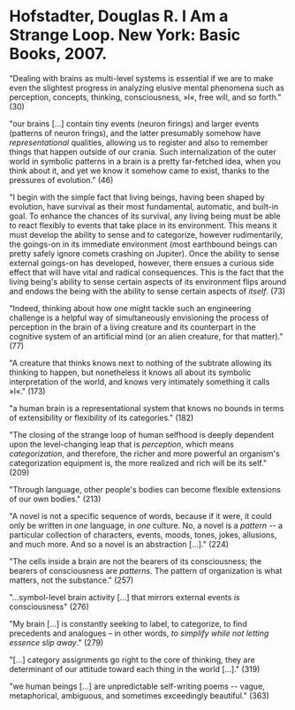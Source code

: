 # Hofstadter, Douglas R. I Am a Strange Loop. New York: Basic Books, 2007.

"Dealing with brains as multi-level systems is essential if we are to make even the slightest progress in analyzing elusive mental phenomena such as perception, concepts, thinking, consciousness, »I«, free will, and so forth." (30)

"our brains [...] contain tiny events (neuron firings) and larger events (patterns of neuron frings), and the latter presumably somehow have <i>representational</i> qualities, allowing us to register and also to remember things that happen outside of our crania. Such internalization of the outer world in symbolic patterns in a brain is a pretty far-fetched idea, when you think about it, and yet we know it somehow came to exist, thanks to the pressures of evolution." (46)

"I begin with the simple fact that living beings, having been shaped by evolution, have survival as their most fundamental, automatic, and built-in goal. To enhance the chances of its survival, any living being must be able to react flexibly to events that take place in its environment. This means it must develop the ability to sense and to categorize, however rudimentarily, the goings-on in its immediate environment (most earthbound beings can pretty safely ignore comets crashing on Jupiter). Once the ability to sense external goings-on has developed, however, there ensues a curious side effect that will have vital and radical consequences. This is the fact that the living being's ability to sense certain aspects of its environment flips around and endows the being with the ability to sense certain aspects of <i>itself</i>. (73)

"Indeed, thinking about how one might tackle such an engineering challenge is a helpful way of simultaneously envisioning the process of perception in the brain of a living creature and its counterpart in the cognitive system of an artificial mind (or an alien creature, for that matter)." (77)

"A creature that thinks knows next to nothing of the subtrate allowing its thinking to happen, but nonetheless it knows all about its symbolic interpretation of the world, and knows very intimately something it calls »I«." (173)

"a human brain is a representational system that knows no bounds in terms of extensibility or flexibility of its categories." (182)

"The closing of the strange loop of human selfhood is deeply dependent upon the level-changing leap that is <i>perception</i>, which means <i>categorization</i>, and therefore, the richer and more powerful an organism's categorization equipment is, the more realized and rich will be its self." (209)

"Through language, other people's bodies can become flexible extensions of our own bodies." (213)

"A novel is not a specific sequence of words, because if it were, it could only be written in <i>one</i> language, in <i>one</i> culture. No, a novel is a <i>pattern</i> -- a particular collection of characters, events, moods, tones, jokes, allusions, and much more. And so a novel is an abstraction [...]." (224)

"The cells inside a brain are not the bearers of its consciousness; the bearers of consciousness are <i>patterns</i>. The pattern of organization is what matters, not the substance." (257)

"...symbol-level brain activity [...] that mirrors external events <i>is</i> consciousness" (276)

"My brain [...] is constantly seeking to label, to categorize, to find precedents and analogues – in other words, <i>to simplify while not letting essence slip away</i>." (279)

"[...] category assignments go right to the core of thinking, they are determinant of our attitude toward each thing in the world [...]." (319)

"we human beings [...] are unpredictable self-writing poems -- vague, metaphorical, ambiguous, and sometimes exceedingly beautiful." (363)